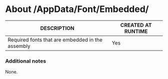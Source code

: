 ﻿# About /AppData/Font/Embedded/
| DESCRIPTION                                      | CREATED AT RUNTIME |
|--------------------------------------------------|--------------------|
| Required fonts that are embedded in the assembly | Yes                |

### Additional notes
None.